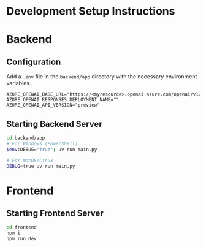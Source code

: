 # Development Setup Instructions

# Backend

## Configuration

Add a `.env` file in the `backend/app` directory with the necessary environment variables.

```env
AZURE_OPENAI_BASE_URL="https://<myresource>.openai.azure.com/openai/v1/"
AZURE_OPENAI_RESPONSES_DEPLOYMENT_NAME=""
AZURE_OPENAI_API_VERSION="preview"
```

## Starting Backend Server

```bash
cd backend/app
# For Windows (PowerShell)
$env:DEBUG="true"; uv run main.py

# For macOS/Linux
DEBUG=true uv run main.py
```

# Frontend

## Starting Frontend Server

```bash
cd frontend
npm i
npm run dev
```